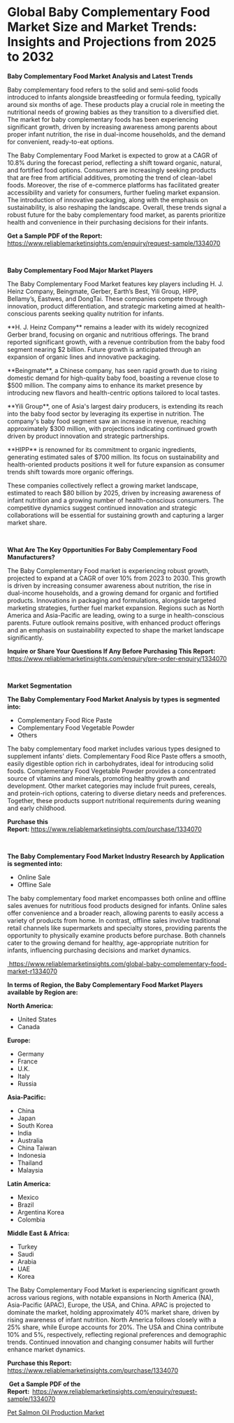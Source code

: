 <p><h1>Global Baby Complementary Food Market Size and Market Trends: Insights and Projections from 2025 to 2032</h1></p><p><strong>Baby Complementary Food Market Analysis and Latest Trends</strong></p>
<p><p>Baby complementary food refers to the solid and semi-solid foods introduced to infants alongside breastfeeding or formula feeding, typically around six months of age. These products play a crucial role in meeting the nutritional needs of growing babies as they transition to a diversified diet. The market for baby complementary foods has been experiencing significant growth, driven by increasing awareness among parents about proper infant nutrition, the rise in dual-income households, and the demand for convenient, ready-to-eat options.</p><p>The Baby Complementary Food Market is expected to grow at a CAGR of 10.8% during the forecast period, reflecting a shift toward organic, natural, and fortified food options. Consumers are increasingly seeking products that are free from artificial additives, promoting the trend of clean-label foods. Moreover, the rise of e-commerce platforms has facilitated greater accessibility and variety for consumers, further fueling market expansion. The introduction of innovative packaging, along with the emphasis on sustainability, is also reshaping the landscape. Overall, these trends signal a robust future for the baby complementary food market, as parents prioritize health and convenience in their purchasing decisions for their infants.</p></p>
<p><strong>Get a Sample PDF of the Report:&nbsp;</strong> <a href="https://www.reliablemarketinsights.com/enquiry/request-sample/1334070?utm_campaign=2564&utm_medium=2&utm_source=Github&utm_content=ia&utm_term=24032025&utm_id=baby-complementary-food">https://www.reliablemarketinsights.com/enquiry/request-sample/1334070</a></p>
<p>&nbsp;</p>
<p><strong>Baby Complementary Food Major Market Players</strong></p>
<p><p>The Baby Complementary Food Market features key players including H. J. Heinz Company, Beingmate, Gerber, Earth’s Best, Yili Group, HIPP, Bellamy’s, Eastwes, and DongTai. These companies compete through innovation, product differentiation, and strategic marketing aimed at health-conscious parents seeking quality nutrition for infants.</p><p>**H. J. Heinz Company** remains a leader with its widely recognized Gerber brand, focusing on organic and nutritious offerings. The brand reported significant growth, with a revenue contribution from the baby food segment nearing $2 billion. Future growth is anticipated through an expansion of organic lines and innovative packaging.</p><p>**Beingmate**, a Chinese company, has seen rapid growth due to rising domestic demand for high-quality baby food, boasting a revenue close to $500 million. The company aims to enhance its market presence by introducing new flavors and health-centric options tailored to local tastes.</p><p>**Yili Group**, one of Asia's largest dairy producers, is extending its reach into the baby food sector by leveraging its expertise in nutrition. The company's baby food segment saw an increase in revenue, reaching approximately $300 million, with projections indicating continued growth driven by product innovation and strategic partnerships.</p><p>**HIPP** is renowned for its commitment to organic ingredients, generating estimated sales of $700 million. Its focus on sustainability and health-oriented products positions it well for future expansion as consumer trends shift towards more organic offerings.</p><p>These companies collectively reflect a growing market landscape, estimated to reach $80 billion by 2025, driven by increasing awareness of infant nutrition and a growing number of health-conscious consumers. The competitive dynamics suggest continued innovation and strategic collaborations will be essential for sustaining growth and capturing a larger market share.</p></p>
<p>&nbsp;</p>
<p><strong>What Are The Key Opportunities For Baby Complementary Food Manufacturers?</strong></p>
<p><p>The Baby Complementary Food market is experiencing robust growth, projected to expand at a CAGR of over 10% from 2023 to 2030. This growth is driven by increasing consumer awareness about nutrition, the rise in dual-income households, and a growing demand for organic and fortified products. Innovations in packaging and formulations, alongside targeted marketing strategies, further fuel market expansion. Regions such as North America and Asia-Pacific are leading, owing to a surge in health-conscious parents. Future outlook remains positive, with enhanced product offerings and an emphasis on sustainability expected to shape the market landscape significantly.</p></p>
<p><strong>Inquire or Share Your Questions If Any Before Purchasing This Report:</strong> <a href="https://www.reliablemarketinsights.com/enquiry/pre-order-enquiry/1334070?utm_campaign=2564&utm_medium=2&utm_source=Github&utm_content=ia&utm_term=24032025&utm_id=baby-complementary-food">https://www.reliablemarketinsights.com/enquiry/pre-order-enquiry/1334070</a></p>
<p>&nbsp;</p>
<p><strong>Market Segmentation</strong></p>
<p><strong>The Baby Complementary Food Market Analysis by types is segmented into:</strong></p>
<p><ul><li>Complementary Food Rice Paste</li><li>Complementary Food Vegetable Powder</li><li>Others</li></ul></p>
<p><p>The baby complementary food market includes various types designed to supplement infants' diets. Complementary Food Rice Paste offers a smooth, easily digestible option rich in carbohydrates, ideal for introducing solid foods. Complementary Food Vegetable Powder provides a concentrated source of vitamins and minerals, promoting healthy growth and development. Other market categories may include fruit purees, cereals, and protein-rich options, catering to diverse dietary needs and preferences. Together, these products support nutritional requirements during weaning and early childhood.</p></p>
<p><strong>Purchase this Report:&nbsp;</strong><a href="https://www.reliablemarketinsights.com/purchase/1334070?utm_campaign=2564&utm_medium=2&utm_source=Github&utm_content=ia&utm_term=24032025&utm_id=baby-complementary-food">https://www.reliablemarketinsights.com/purchase/1334070</a></p>
<p>&nbsp;</p>
<p><strong>The Baby Complementary Food Market Industry Research by Application is segmented into:</strong></p>
<p><ul><li>Online Sale</li><li>Offline Sale</li></ul></p>
<p><p>The baby complementary food market encompasses both online and offline sales avenues for nutritious food products designed for infants. Online sales offer convenience and a broader reach, allowing parents to easily access a variety of products from home. In contrast, offline sales involve traditional retail channels like supermarkets and specialty stores, providing parents the opportunity to physically examine products before purchase. Both channels cater to the growing demand for healthy, age-appropriate nutrition for infants, influencing purchasing decisions and market dynamics.</p></p>
<p><a href="https://www.reliablemarketinsights.com/global-baby-complementary-food-market-r1334070?utm_campaign=2564&utm_medium=2&utm_source=Github&utm_content=ia&utm_term=24032025&utm_id=baby-complementary-food">&nbsp;https://www.reliablemarketinsights.com/global-baby-complementary-food-market-r1334070</a></p>
<p><strong>In terms of Region, the Baby Complementary Food Market Players available by Region are:</strong></p>
<p>
    <p> <strong> North America: </strong>
        <ul>
            <li>United States</li>
            <li>Canada</li>
        </ul>
        </p> 
    <p> <strong> Europe: </strong>
        <ul>
            <li>Germany</li>
            <li>France</li>
            <li>U.K.</li>
            <li>Italy</li>
            <li>Russia</li>
        </ul>
        </p> 
    <p> <strong> Asia-Pacific: </strong>
        <ul>
            <li>China</li>
            <li>Japan</li>
            <li>South Korea</li>
            <li>India</li>
            <li>Australia</li>
            <li>China Taiwan</li>
            <li>Indonesia</li>
            <li>Thailand</li>
            <li>Malaysia</li>
        </ul>
        </p> 
    <p> <strong> Latin America: </strong>
        <ul>
            <li>Mexico</li>
            <li>Brazil</li>
            <li>Argentina Korea</li>
            <li>Colombia</li>
        </ul>
        </p> 
    <p> <strong> Middle East & Africa: </strong>
        <ul>
            <li>Turkey</li>
            <li>Saudi</li>
            <li>Arabia</li>
            <li>UAE</li>
            <li>Korea</li>
        </ul>
    </p>
    </p>
<p><p>The Baby Complementary Food Market is experiencing significant growth across various regions, with notable expansions in North America (NA), Asia-Pacific (APAC), Europe, the USA, and China. APAC is projected to dominate the market, holding approximately 40% market share, driven by rising awareness of infant nutrition. North America follows closely with a 25% share, while Europe accounts for 20%. The USA and China contribute 10% and 5%, respectively, reflecting regional preferences and demographic trends. Continued innovation and changing consumer habits will further enhance market dynamics.</p></p>
<p><strong>Purchase this Report: </strong><a href="https://www.reliablemarketinsights.com/purchase/1334070?utm_campaign=2564&utm_medium=2&utm_source=Github&utm_content=ia&utm_term=24032025&utm_id=baby-complementary-food">https://www.reliablemarketinsights.com/purchase/1334070</a></p>
<p>&nbsp;<strong>Get a Sample PDF of the Report:&nbsp;&nbsp;</strong><a href="https://www.reliablemarketinsights.com/enquiry/request-sample/1334070?utm_campaign=2564&utm_medium=2&utm_source=Github&utm_content=ia&utm_term=24032025&utm_id=baby-complementary-food">https://www.reliablemarketinsights.com/enquiry/request-sample/1334070</a></p>
<p><strong></strong></p>
<p><p><a href="https://github.com/krinerstormy331/Market-Research-Report-List-1/blob/main/pet-salmon-oil-production-market.md?utm_campaign=2564&utm_medium=2&utm_source=Github&utm_content=ia&utm_term=24032025&utm_id=baby-complementary-food">Pet Salmon Oil Production Market</a></p></p>